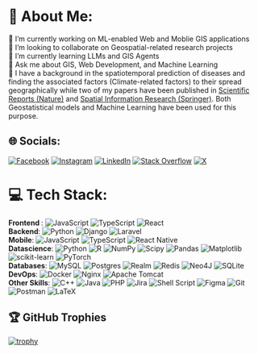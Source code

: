 # 💫 About Me:
🔭 I’m currently working on ML-enabled Web and Moblie GIS applications<br>👯 I’m looking to collaborate on Geospatial-related research projects<br>🌱 I’m currently learning LLMs and GIS Agents<br>💬 Ask me about GIS, Web Development, and Machine Learning<br>👯 I have a background in the spatiotemporal prediction of diseases and finding the associated factors (Climate-related factors) to their spread geographically while two of my papers have been published in [
Scientific Reports (Nature)](https://www.nature.com/articles/s41598-023-40865-4) and [Spatial Information Research (Springer)](https://link.springer.com/article/10.1007/s41324-024-00595-9). Both Geostatistical models and Machine Learning have been used for this purpose.


## 🌐 Socials:
[![Facebook](https://img.shields.io/badge/Facebook-%231877F2.svg?logo=Facebook&logoColor=white)](https://facebook.com/mahdi.nazari.ashani) [![Instagram](https://img.shields.io/badge/Instagram-%23E4405F.svg?logo=Instagram&logoColor=white)](https://instagram.com/mahdinazari_com) [![LinkedIn](https://img.shields.io/badge/LinkedIn-%230077B5.svg?logo=linkedin&logoColor=white)](https://linkedin.com/in/mahdi-nazari-7706a411b) [![Stack Overflow](https://img.shields.io/badge/-Stackoverflow-FE7A16?logo=stack-overflow&logoColor=white)](https://stackoverflow.com/users/6771718) [![X](https://img.shields.io/badge/X-black.svg?logo=X&logoColor=white)](https://x.com/mahdinazari75) 

# 💻 Tech Stack:
<b>Frontend </b>: 
![JavaScript](https://img.shields.io/badge/javascript-%23323330.svg?style=plastic&logo=javascript&logoColor=%23F7DF1E) 
![TypeScript](https://img.shields.io/badge/typescript-%23007ACC.svg?style=plastic&logo=typescript&logoColor=white)
![React](https://img.shields.io/badge/react-%2320232a.svg?style=plastic&logo=react&logoColor=%2361DAFB) 
</br>
<b>Backend</b>: 
![Python](https://img.shields.io/badge/python-3670A0?style=plastic&logo=python&logoColor=ffdd54)
![Django](https://img.shields.io/badge/django-%23092E20.svg?style=plastic&logo=django&logoColor=white) 
![Laravel](https://img.shields.io/badge/laravel-%23FF2D20.svg?style=plastic&logo=laravel&logoColor=white)
</br>
<b>Mobile</b>: 
![JavaScript](https://img.shields.io/badge/javascript-%23323330.svg?style=plastic&logo=javascript&logoColor=%23F7DF1E) 
![TypeScript](https://img.shields.io/badge/typescript-%23007ACC.svg?style=plastic&logo=typescript&logoColor=white)
![React Native](https://img.shields.io/badge/react_native-%2320232a.svg?style=plastic&logo=react&logoColor=%2361DAFB) 
</br>
<b>Datascience</b>: 
![Python](https://img.shields.io/badge/python-3670A0?style=plastic&logo=python&logoColor=ffdd54)
![R](https://img.shields.io/badge/r-%23276DC3.svg?style=plastic&logo=r&logoColor=white) 
![NumPy](https://img.shields.io/badge/numpy-%23013243.svg?style=plastic&logo=numpy&logoColor=white)
![Scipy](https://img.shields.io/badge/SciPy-%230C55A5.svg?style=plastic&logo=scipy&logoColor=%white) 
![Pandas](https://img.shields.io/badge/pandas-%23150458.svg?style=plastic&logo=pandas&logoColor=white) 
![Matplotlib](https://img.shields.io/badge/Matplotlib-%23ffffff.svg?style=plastic&logo=Matplotlib&logoColor=black) 
![scikit-learn](https://img.shields.io/badge/scikit--learn-%23F7931E.svg?style=plastic&logo=scikit-learn&logoColor=white) 
![PyTorch](https://img.shields.io/badge/PyTorch-%23EE4C2C.svg?style=plastic&logo=PyTorch&logoColor=white) 
</br>
<b>Databases</b>: 
![MySQL](https://img.shields.io/badge/mysql-4479A1.svg?style=plastic&logo=mysql&logoColor=white)
![Postgres](https://img.shields.io/badge/postgres-%23316192.svg?style=plastic&logo=postgresql&logoColor=white) 
![Realm](https://img.shields.io/badge/Realm-39477F?style=plastic&logo=realm&logoColor=white)
![Redis](https://img.shields.io/badge/redis-%23DD0031.svg?style=plastic&logo=redis&logoColor=white) 
![Neo4J](https://img.shields.io/badge/Neo4j-008CC1?style=plastic&logo=neo4j&logoColor=white)
![SQLite](https://img.shields.io/badge/sqlite-%2307405e.svg?style=plastic&logo=sqlite&logoColor=white) 
</br>
<b>DevOps</b>: 
![Docker](https://img.shields.io/badge/docker-%230db7ed.svg?style=plastic&logo=docker&logoColor=white) 
![Nginx](https://img.shields.io/badge/nginx-%23009639.svg?style=plastic&logo=nginx&logoColor=white) 
![Apache Tomcat](https://img.shields.io/badge/apache%20tomcat-%23F8DC75.svg?style=plastic&logo=apache-tomcat&logoColor=black) 
</br>
<b>Other Skills</b>: 
![C++](https://img.shields.io/badge/c++-%2300599C.svg?style=plastic&logo=c%2B%2B&logoColor=white) 
![Java](https://img.shields.io/badge/java-%23ED8B00.svg?style=plastic&logo=openjdk&logoColor=white) 
![PHP](https://img.shields.io/badge/php-%23777BB4.svg?style=plastic&logo=php&logoColor=white) 
![Jira](https://img.shields.io/badge/jira-%230A0FFF.svg?style=plastic&logo=jira&logoColor=white) 
![Shell Script](https://img.shields.io/badge/shell_script-%23121011.svg?style=plastic&logo=gnu-bash&logoColor=white) 
![Figma](https://img.shields.io/badge/figma-%23F24E1E.svg?style=plastic&logo=figma&logoColor=white) 
![Git](https://img.shields.io/badge/git-%23F05033.svg?style=plastic&logo=git&logoColor=white) 
![Postman](https://img.shields.io/badge/Postman-FF6C37?style=plastic&logo=postman&logoColor=white) 
![LaTeX](https://img.shields.io/badge/latex-%23008080.svg?style=plastic&logo=latex&logoColor=white)


## 🏆 GitHub Trophies
[![trophy](https://github-profile-trophy.vercel.app/?username=mahdin75)](https://github.com/ryo-ma/github-profile-trophy)


<!-- 
# 📊 GitHub Stats:

![](https://github-readme-stats.vercel.app/api?username=mahdin75&theme=dark&hide_border=false&include_all_commits=false&count_private=false)<br/>
![](https://github-readme-streak-stats.herokuapp.com/?user=mahdin75&theme=dark&hide_border=false)<br/>
![](https://github-readme-stats.vercel.app/api/top-langs/?username=mahdin75&theme=dark&hide_border=false&include_all_commits=false&count_private=false&layout=compact)

[![](https://visitcount.itsvg.in/api?id=mahdin75&icon=0&color=0)](https://visitcount.itsvg.in) 

-->

<!-- Proudly created with GPRM ( https://gprm.itsvg.in ) -->
